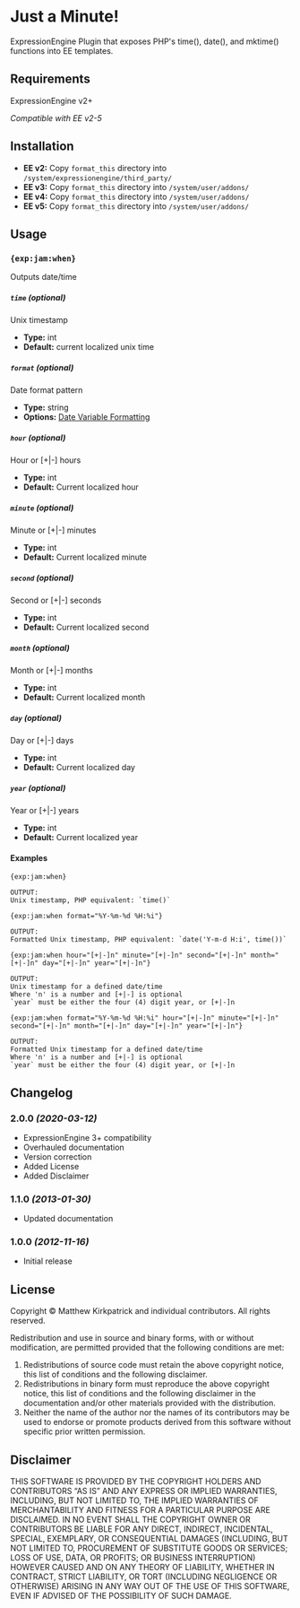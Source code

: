 # Just a Minute!

ExpressionEngine Plugin that exposes PHP's time(), date(), and mktime() functions into EE templates.

## Requirements

ExpressionEngine v2+

*Compatible with EE v2-5*

## Installation

- **EE v2:** Copy `format_this` directory into `/system/expressionengine/third_party/`
- **EE v3:** Copy `format_this` directory into `/system/user/addons/`
- **EE v4:** Copy `format_this` directory into `/system/user/addons/`
- **EE v5:** Copy `format_this` directory into `/system/user/addons/`

## Usage

### `{exp:jam:when}`

Outputs date/time

##### `time` *(optional)*

Unix timestamp

- **Type:** int
- **Default:** current localized unix time

##### `format` *(optional)*

Date format pattern

- **Type:** string
- **Options:** <a href="https://docs.expressionengine.com/latest/templates/date-variable-formatting.html" target="_blank" title="Learn more about Date Variable Formatting">Date Variable Formatting</a>

##### `hour` *(optional)*

Hour or [+|-] hours

- **Type:** int
- **Default:** Current localized hour

##### `minute` *(optional)*

Minute or [+|-] minutes

- **Type:** int
- **Default:** Current localized minute

##### `second` *(optional)*

Second or [+|-] seconds

- **Type:** int
- **Default:** Current localized second

##### `month` *(optional)*

Month or [+|-] months

- **Type:** int
- **Default:** Current localized month

##### `day` *(optional)*

Day or [+|-] days

- **Type:** int
- **Default:** Current localized day

##### `year` *(optional)*

Year or [+|-] years

- **Type:** int
- **Default:** Current localized year

#### Examples

```
{exp:jam:when}

OUTPUT:
Unix timestamp, PHP equivalent: `time()`
```

```
{exp:jam:when format="%Y-%m-%d %H:%i"}

OUTPUT:
Formatted Unix timestamp, PHP equivalent: `date('Y-m-d H:i', time())`
```

```
{exp:jam:when hour="[+|-]n" minute="[+|-]n" second="[+|-]n" month="[+|-]n" day="[+|-]n" year="[+|-]n"}

OUTPUT:
Unix timestamp for a defined date/time
Where 'n' is a number and [+|-] is optional
`year` must be either the four (4) digit year, or [+|-]n
```

```
{exp:jam:when format="%Y-%m-%d %H:%i" hour="[+|-]n" minute="[+|-]n" second="[+|-]n" month="[+|-]n" day="[+|-]n" year="[+|-]n"}

OUTPUT:
Formatted Unix timestamp for a defined date/time
Where 'n' is a number and [+|-] is optional
`year` must be either the four (4) digit year, or [+|-]n
```

## Changelog

### 2.0.0 *(2020-03-12)*

- ExpressionEngine 3+ compatibility
- Overhauled documentation
- Version correction
- Added License
- Added Disclaimer

### 1.1.0 *(2013-01-30)*

- Updated documentation

### 1.0.0 *(2012-11-16)*

- Initial release

## License

Copyright © Matthew Kirkpatrick and individual contributors. All rights reserved.

Redistribution and use in source and binary forms, with or without modification, are permitted provided that the following conditions are met:

1. Redistributions of source code must retain the above copyright notice, this list of conditions and the following disclaimer.
2. Redistributions in binary form must reproduce the above copyright notice, this list of conditions and the following disclaimer in the documentation and/or other materials provided with the distribution.
3. Neither the name of the author nor the names of its contributors may be used to endorse or promote products derived from this software without specific prior written permission.

## Disclaimer

THIS SOFTWARE IS PROVIDED BY THE COPYRIGHT HOLDERS AND CONTRIBUTORS “AS IS” AND ANY EXPRESS OR IMPLIED WARRANTIES, INCLUDING, BUT NOT LIMITED TO, THE IMPLIED WARRANTIES OF MERCHANTABILITY AND FITNESS FOR A PARTICULAR PURPOSE ARE DISCLAIMED. IN NO EVENT SHALL THE COPYRIGHT OWNER OR CONTRIBUTORS BE LIABLE FOR ANY DIRECT, INDIRECT, INCIDENTAL, SPECIAL, EXEMPLARY, OR CONSEQUENTIAL DAMAGES (INCLUDING, BUT NOT LIMITED TO, PROCUREMENT OF SUBSTITUTE GOODS OR SERVICES; LOSS OF USE, DATA, OR PROFITS; OR BUSINESS INTERRUPTION) HOWEVER CAUSED AND ON ANY THEORY OF LIABILITY, WHETHER IN CONTRACT, STRICT LIABILITY, OR TORT (INCLUDING NEGLIGENCE OR OTHERWISE) ARISING IN ANY WAY OUT OF THE USE OF THIS SOFTWARE, EVEN IF ADVISED OF THE POSSIBILITY OF SUCH DAMAGE.
